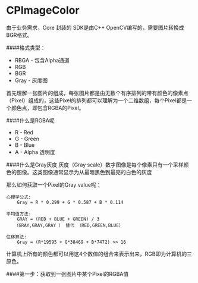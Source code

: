 # CPImageColor

由于业务需求，Core 封装的 SDK是由C++ OpenCV编写的，需要图片转换成BGR格式。

####格式类型：

* RBGA -  包含Alpha通道
* RGB
* BGR
* Gray - 灰度图

首先理解一张图片的组成，每张图片都是由无数个有序排列的带有颜色的像素点（Pixel）组成的，这些Pixel的排列都可以理解为一个二维数组，每个Pixel都是一个颜色点，即包含RGBA的Pixel。

####什么是RGBA呢
* R - Red
* G - Green
* B - Blue
* A - Alpha 透明度

####什么是Gray灰度
灰度（Gray scale）数字图像是每个像素只有一个采样颜色的图像。这类图像通常显示为从最暗黑色到最亮的白色的灰度

那么如何获取一个Pixel的Gray value呢：

```
心理学公式:
	Gray = R * 0.299 + G * 0.587 + B * 0.114

平均值方法:
    GRAY = (RED + BLUE + GREEN) / 3
   （GRAY,GRAY,GRAY ） 替代 （RED,GREEN,BLUE）
   
位移算法:
	Gray = (R*19595 + G*38469 + B*7472) >> 16
```

计算机上所有的颜色都可以用这4个数值的组合来表示出来，RGB即为计算机的三原色。

####第一步：获取到一张图片中某个Pixel的RGBA值

